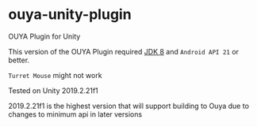# ouya-unity-plugin

OUYA Plugin for Unity

This version of the OUYA Plugin required [JDK 8](http://www.oracle.com/technetwork/java/javase/downloads/index.html) and `Android API 21` or better.

`Turret Mouse` might not work

Tested on Unity 2019.2.21f1

2019.2.21f1 is the highest version that will support building to Ouya due to changes to minimum api in later versions
